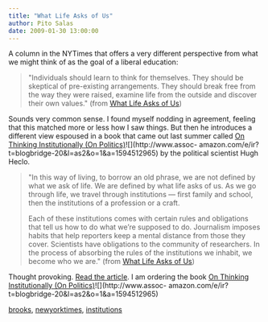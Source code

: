 ```yaml
---
title: "What Life Asks of Us"
author: Pito Salas
date: 2009-01-30 13:00:00
---
```



A column in the NYTimes that offers a very different perspective from what we
might think of as the goal of a liberal education:

> "Individuals should learn to think for themselves. They should be skeptical
> of pre-existing arrangements. They should break free from the way they were
> raised, examine life from the outside and discover their own values." (from
> [What Life Asks of
> Us](<http://www.nytimes.com/2009/01/27/opinion/27brooks.html>))

Sounds very common sense. I found myself nodding in agreement, feeling that
this matched more or less how I saw things. But then he introduces a different
view espoused in a book that came out last summer called [On Thinking
Institutionally (On
Politics)](<http://www.amazon.com/gp/product/1594512965?ie=UTF8&tag=blogbridge-20&linkCode=as2&camp=1789&creative=9325&creativeASIN=1594512965>)![](http://www.assoc-
amazon.com/e/ir?t=blogbridge-20&l=as2&o=1&a=1594512965) by the political
scientist Hugh Heclo.

> "In this way of living, to borrow an old phrase, we are not defined by what
> we ask of life. We are defined by what life asks of us. As we go through
> life, we travel through institutions — first family and school, then the
> institutions of a profession or a craft.
>
> Each of these institutions comes with certain rules and obligations that
> tell us how to do what we’re supposed to do. Journalism imposes habits that
> help reporters keep a mental distance from those they cover. Scientists have
> obligations to the community of researchers. In the process of absorbing the
> rules of the institutions we inhabit, we become who we are." (from [What
> Life Asks of Us](<http://www.nytimes.com/2009/01/27/opinion/27brooks.html>))

Thought provoking. [Read the
article](<http://www.nytimes.com/2009/01/27/opinion/27brooks.html>). I am
ordering the book [On Thinking Institutionally (On
Politics)](<http://www.amazon.com/gp/product/1594512965?ie=UTF8&tag=blogbridge-20&linkCode=as2&camp=1789&creative=9325&creativeASIN=1594512965>)![](http://www.assoc-
amazon.com/e/ir?t=blogbridge-20&l=as2&o=1&a=1594512965)

[brooks](<http://technorati.com/tag/brooks>),
[newyorktimes](<http://technorati.com/tag/newyorktimes>),
[institutions](<http://technorati.com/tag/institutions>)



